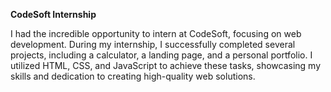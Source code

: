 **CodeSoft Internship**

I had the incredible opportunity to intern at CodeSoft, focusing on web development.
During my internship, I successfully completed several projects, including a calculator, a landing page, and a personal portfolio.
I utilized HTML, CSS, and JavaScript to achieve these tasks, showcasing my skills and dedication to creating high-quality web solutions.
